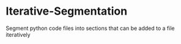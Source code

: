 # Iterative-Segmentation
Segment python code files into sections that can be added to a file iteratively 
